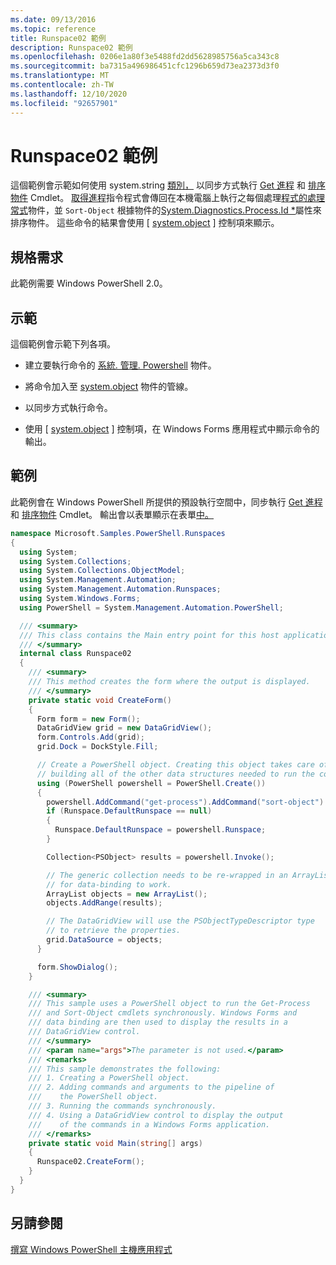 ```yaml
---
ms.date: 09/13/2016
ms.topic: reference
title: Runspace02 範例
description: Runspace02 範例
ms.openlocfilehash: 0206e1a80f3e5488fd2dd5628985756a5ca343c8
ms.sourcegitcommit: ba7315a496986451cfc1296b659d73ea2373d3f0
ms.translationtype: MT
ms.contentlocale: zh-TW
ms.lasthandoff: 12/10/2020
ms.locfileid: "92657901"
---
```

# <a name="runspace02-sample"></a>Runspace02 範例

這個範例會示範如何使用 system.string [類別，](/dotnet/api/system.management.automation.powershell) 以同步方式執行 [Get 進程](/powershell/module/Microsoft.PowerShell.Management/Get-Process) 和 [排序物件](/powershell/module/Microsoft.PowerShell.Utility/Sort-Object) Cmdlet。 [取得進程](/powershell/module/Microsoft.PowerShell.Management/Get-Process)指令程式會傳回在本機電腦上執行之每個處理[程式的處理常式](/dotnet/api/System.Diagnostics.Process)物件，並 `Sort-Object` 根據物件的[System.Diagnostics.Process.Id *](/dotnet/api/System.Diagnostics.Process.Id)屬性來排序物件。 這些命令的結果會使用 [ [system.object](/dotnet/api/System.Windows.Forms.DataGridView) ] 控制項來顯示。

## <a name="requirements"></a>規格需求

此範例需要 Windows PowerShell 2.0。

## <a name="demonstrates"></a>示範

這個範例會示範下列各項。

- 建立要執行命令的 [系統. 管理. Powershell](/dotnet/api/system.management.automation.powershell) 物件。

- 將命令加入至 [system.object](/dotnet/api/system.management.automation.powershell) 物件的管線。

- 以同步方式執行命令。

- 使用 [ [system.object](/dotnet/api/System.Windows.Forms.DataGridView) ] 控制項，在 Windows Forms 應用程式中顯示命令的輸出。

## <a name="example"></a>範例

此範例會在 Windows PowerShell 所提供的預設執行空間中，同步執行 [Get 進程](/powershell/module/Microsoft.PowerShell.Management/Get-Process) 和 [排序物件](/powershell/module/Microsoft.PowerShell.Utility/Sort-Object) Cmdlet。 輸出會以表單顯示在表單[中。](/dotnet/api/System.Windows.Forms.DataGridView)

```csharp
namespace Microsoft.Samples.PowerShell.Runspaces
{
  using System;
  using System.Collections;
  using System.Collections.ObjectModel;
  using System.Management.Automation;
  using System.Management.Automation.Runspaces;
  using System.Windows.Forms;
  using PowerShell = System.Management.Automation.PowerShell;

  /// <summary>
  /// This class contains the Main entry point for this host application.
  /// </summary>
  internal class Runspace02
  {
    /// <summary>
    /// This method creates the form where the output is displayed.
    /// </summary>
    private static void CreateForm()
    {
      Form form = new Form();
      DataGridView grid = new DataGridView();
      form.Controls.Add(grid);
      grid.Dock = DockStyle.Fill;

      // Create a PowerShell object. Creating this object takes care of
      // building all of the other data structures needed to run the command.
      using (PowerShell powershell = PowerShell.Create())
      {
        powershell.AddCommand("get-process").AddCommand("sort-object").AddArgument("ID");
        if (Runspace.DefaultRunspace == null)
        {
          Runspace.DefaultRunspace = powershell.Runspace;
        }

        Collection<PSObject> results = powershell.Invoke();

        // The generic collection needs to be re-wrapped in an ArrayList
        // for data-binding to work.
        ArrayList objects = new ArrayList();
        objects.AddRange(results);

        // The DataGridView will use the PSObjectTypeDescriptor type
        // to retrieve the properties.
        grid.DataSource = objects;
      }

      form.ShowDialog();
    }

    /// <summary>
    /// This sample uses a PowerShell object to run the Get-Process
    /// and Sort-Object cmdlets synchronously. Windows Forms and
    /// data binding are then used to display the results in a
    /// DataGridView control.
    /// </summary>
    /// <param name="args">The parameter is not used.</param>
    /// <remarks>
    /// This sample demonstrates the following:
    /// 1. Creating a PowerShell object.
    /// 2. Adding commands and arguments to the pipeline of
    ///    the PowerShell object.
    /// 3. Running the commands synchronously.
    /// 4. Using a DataGridView control to display the output
    ///    of the commands in a Windows Forms application.
    /// </remarks>
    private static void Main(string[] args)
    {
      Runspace02.CreateForm();
    }
  }
}
```

## <a name="see-also"></a>另請參閱

[撰寫 Windows PowerShell 主機應用程式](./writing-a-windows-powershell-host-application.md)
